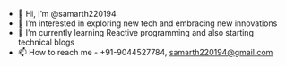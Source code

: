 - 👋 Hi, I’m @samarth220194
- 👀 I’m interested in exploring new tech and embracing new innovations
- 🌱 I’m currently learning Reactive programming and also starting technical blogs
- 📫 How to reach me - +91-9044527784, samarth220194@gmail.com

<!---
samarth220194/samarth220194 is a ✨ special ✨ repository because its `README.md` (this file) appears on your GitHub profile.
You can click the Preview link to take a look at your changes.
--->
